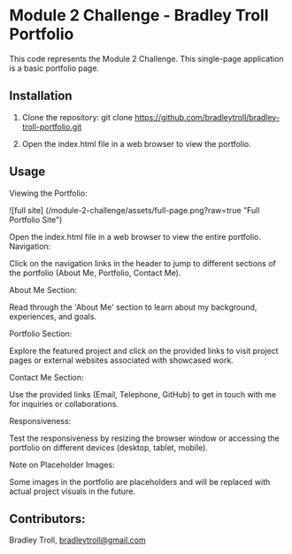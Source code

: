 # Module 2 Challenge - Bradley Troll Portfolio

This code represents the Module 2 Challenge. This single-page application is a basic portfolio page. 

## Installation

1. Clone the repository: git clone https://github.com/bradleytroll/bradley-troll-portfolio.git

2. Open the index.html file in a web browser to view the portfolio.

## Usage

Viewing the Portfolio:

![full site] (/module-2-challenge/assets/full-page.png?raw=true "Full Portfolio Site")

Open the index.html file in a web browser to view the entire portfolio.
Navigation:

Click on the navigation links in the header to jump to different sections of the portfolio (About Me, Portfolio, Contact Me).

About Me Section:

Read through the 'About Me' section to learn about my background, experiences, and goals.

Portfolio Section:

Explore the featured project and click on the provided links to visit project pages or external websites associated with showcased work.

Contact Me Section:

Use the provided links (Email, Telephone, GitHub) to get in touch with me for inquiries or collaborations.

Responsiveness:

Test the responsiveness by resizing the browser window or accessing the portfolio on different devices (desktop, tablet, mobile).

Note on Placeholder Images:

Some images in the portfolio are placeholders and will be replaced with actual project visuals in the future.

## Contributors: 

Bradley Troll, bradleytroll@gmail.com

